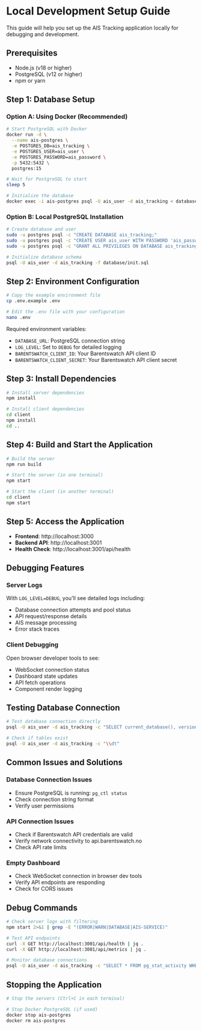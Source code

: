 # Local Development Setup Guide

This guide will help you set up the AIS Tracking application locally for debugging and development.

## Prerequisites

- Node.js (v18 or higher)
- PostgreSQL (v12 or higher)
- npm or yarn

## Step 1: Database Setup

### Option A: Using Docker (Recommended)
```bash
# Start PostgreSQL with Docker
docker run -d \
  --name ais-postgres \
  -e POSTGRES_DB=ais_tracking \
  -e POSTGRES_USER=ais_user \
  -e POSTGRES_PASSWORD=ais_password \
  -p 5432:5432 \
  postgres:15

# Wait for PostgreSQL to start
sleep 5

# Initialize the database
docker exec -i ais-postgres psql -U ais_user -d ais_tracking < database/init.sql
```

### Option B: Local PostgreSQL Installation
```bash
# Create database and user
sudo -u postgres psql -c "CREATE DATABASE ais_tracking;"
sudo -u postgres psql -c "CREATE USER ais_user WITH PASSWORD 'ais_password';"
sudo -u postgres psql -c "GRANT ALL PRIVILEGES ON DATABASE ais_tracking TO ais_user;"

# Initialize database schema
psql -U ais_user -d ais_tracking -f database/init.sql
```

## Step 2: Environment Configuration

```bash
# Copy the example environment file
cp .env.example .env

# Edit the .env file with your configuration
nano .env
```

Required environment variables:
- `DATABASE_URL`: PostgreSQL connection string
- `LOG_LEVEL`: Set to `DEBUG` for detailed logging
- `BARENTSWATCH_CLIENT_ID`: Your Barentswatch API client ID
- `BARENTSWATCH_CLIENT_SECRET`: Your Barentswatch API client secret

## Step 3: Install Dependencies

```bash
# Install server dependencies
npm install

# Install client dependencies
cd client
npm install
cd ..
```

## Step 4: Build and Start the Application

```bash
# Build the server
npm run build

# Start the server (in one terminal)
npm start

# Start the client (in another terminal)
cd client
npm start
```

## Step 5: Access the Application

- **Frontend**: http://localhost:3000
- **Backend API**: http://localhost:3001
- **Health Check**: http://localhost:3001/api/health

## Debugging Features

### Server Logs
With `LOG_LEVEL=DEBUG`, you'll see detailed logs including:
- Database connection attempts and pool status
- API request/response details
- AIS message processing
- Error stack traces

### Client Debugging
Open browser developer tools to see:
- WebSocket connection status
- Dashboard state updates
- API fetch operations
- Component render logging

## Testing Database Connection

```bash
# Test database connection directly
psql -U ais_user -d ais_tracking -c "SELECT current_database(), version();"

# Check if tables exist
psql -U ais_user -d ais_tracking -c "\\dt"
```

## Common Issues and Solutions

### Database Connection Issues
- Ensure PostgreSQL is running: `pg_ctl status`
- Check connection string format
- Verify user permissions

### API Connection Issues
- Check if Barentswatch API credentials are valid
- Verify network connectivity to api.barentswatch.no
- Check API rate limits

### Empty Dashboard
- Check WebSocket connection in browser dev tools
- Verify API endpoints are responding
- Check for CORS issues

## Debug Commands

```bash
# Check server logs with filtering
npm start 2>&1 | grep -E "(ERROR|WARN|DATABASE|AIS-SERVICE)"

# Test API endpoints
curl -X GET http://localhost:3001/api/health | jq .
curl -X GET http://localhost:3001/api/metrics | jq .

# Monitor database connections
psql -U ais_user -d ais_tracking -c "SELECT * FROM pg_stat_activity WHERE datname = 'ais_tracking';"
```

## Stopping the Application

```bash
# Stop the servers (Ctrl+C in each terminal)

# Stop Docker PostgreSQL (if used)
docker stop ais-postgres
docker rm ais-postgres
```